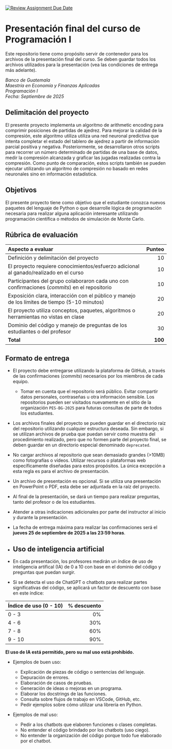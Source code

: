 [![Review Assignment Due Date](https://classroom.github.com/assets/deadline-readme-button-22041afd0340ce965d47ae6ef1cefeee28c7c493a6346c4f15d667ab976d596c.svg)](https://classroom.github.com/a/7IRjtlNy)
# Presentación final del curso de Programación I

Este repositorio tiene como propósito servir de contenedor para los archivos de la presentación final del curso. Se deben guardar todos los archivos utilizados para la presentación (vea las condiciones de entrega más adelante). 

*Banco de Guatemala*  
*Maestría en Economía y Finanzas Aplicadas*  
*Programación I*  
*Fecha: Septiembre de 2025*

## Delimitación del proyecto

El presente proyecto implementa un algoritmo de arithmetic encoding para comprimir posiciones de partidas de ajedrez. Para mejorar la calidad de la compresión, este algoritmo utiliza utiliza una red neuronal predictiva que intenta completar el estado del tablero de ajedrez a partir de información parcial positiva y negativa. Posteriormente, se desarrollaron otros scripts para recorrer un número determinado de partidas de una base de datos, medir la compresión alcanzada y graficar las jugadas realizadas contra la compresión. Como punto de comparación, estos scripts también se pueden ejecutar utilizando un algoritmo de compresión no basado en redes neuronales sino en información estadística.

## Objetivos

El presente proyecto tiene como objetivo que el estudiante conozca nuevos paquetes del lenguaje de Python o que desarrolle lógica de programación necesaria para realizar alguna aplicación interesante utilizando programación científica o métodos de simulación de Monte Carlo. 


## Rúbrica de evaluación 

| Aspecto a evaluar                                                                             |  Punteo |
|:----------------------------------------------------------------------------------------------|--------:|
| Definición y delimitación del proyecto                                                        |      10 |
| El proyecto requiere conocimientos/esfuerzo adicional al ganado/realizado en el curso         |      10 |
| Participantes del grupo colaboraron cada uno con confirmaciones (*commits*) en el repositorio |      10 |
| Exposición clara, interacción con el público y manejo de los límites de tiempo (5-10 minutos) |      20 |
| El proyecto utiliza conceptos, paquetes, algoritmos o herramientas no vistas en clase         |      20 |
| Dominio del código y manejo de preguntas de los estudiantes o del profesor                    |      30 |
| **Total**                                                                                     | **100** |


## Formato de entrega 

- El proyecto debe entregarse utilizando la plataforma de GitHub, a través de las confirmaciones (*commits*) necesarios por los miembros de cada equipo. 
  - Tomar en cuenta que el repositorio será público. Evitar compartir datos personales, contraseñas u otra información sensible. Los repositorios pueden ser visitados nuevamente en el sitio de la organización `PES-BG-2025` para futuras consultas de parte de todos los estudiantes. 
- Los archivos finales del proyecto se pueden guardar en el directorio raíz del repositorio utilizando cualquier estructura deseada. Sin embargo, si se utilizan archivos de prueba que puedan servir como muestra del procedimiento realizado, pero que no formen parte del proyecto final, se deben guardar en un directorio especial denominado `deprecated`. 
- No cargar archivos al repositorio que sean demasiado grandes (>10MB) como fotografías o vídeos. Utilizar recursos o plataformas web específicamente diseñadas para estos propósitos. La única excepción a esta regla es para el archivo de presentación. 
- Un archivo de presentación es opcional. Si se utiliza una presentación en PowerPoint o PDF, esta debe ser adjuntada en la raíz del proyecto. 
- Al final de la presentación, se dará un tiempo para realizar preguntas, tanto del profesor o de los estudiantes.
- Atender a otras indicaciones adicionales por parte del instructor al inicio y durante la presentación. 
- La fecha de entrega máxima para realizar las confirmaciones será el **jueves 25 de septiembre de 2025 a las 23:59 horas**.

- ## Uso de inteligencia artificial

- En cada presentación, los profesores medirán un índice de uso de inteligencia artifical (IA) de 0 a 10 con base en el dominio del código y preguntas que puedan surgir. 
- Si se detecta el uso de ChatGPT o chatbots para realizar partes significativas del código, se aplicará un factor de descuento con base en este índice:

| Índice de uso (0 - 10)    |  % descuento |
|:-------|--------:|
| 0 - 3  |      0% |
| 4 - 6  |     30% |
| 7 - 8  |     60% |
| 9 - 10 |     90% |

**El uso de IA está permitido, pero su mal uso está prohibido.**

- Ejemplos de buen uso:
  - Explicación de piezas de código o sentencias del lenguaje.
  - Depuración de errores.
  - Elaboración de casos de pruebas.
  - Generación de ideas o mejoras en un programa.
  - Elaborar los docstrings de las funciones.
  - Consulta sobre flujos de trabajo en VSCode, GitHub, etc.
  - Pedir ejemplos sobre cómo utilizar una librería en Python. 
 
- Ejemplos de mal uso: 
  - Pedir a los chatbots que elaboren funciones o clases completas.
  - No entender el código brindado por los chatbots (uso ciego).
  - No entender la organización del código porque todo fue elaborado por el chatbot.

